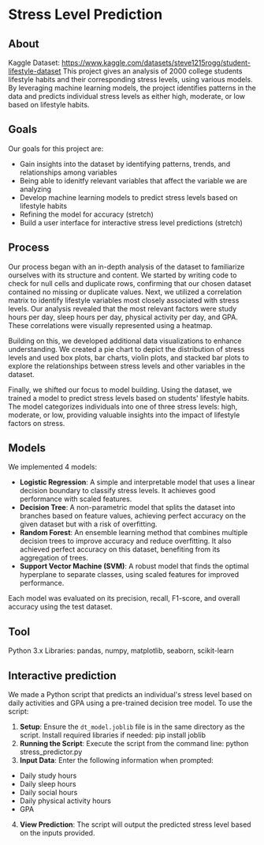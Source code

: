 # Stress Level Prediction

## About 
Kaggle Dataset: https://www.kaggle.com/datasets/steve1215rogg/student-lifestyle-dataset
This project gives an analysis of 2000 college students lifestyle habits and their corresponding stress levels, using various models. By leveraging machine learning models, the project identifies patterns in the data and predicts individual stress levels as either high, moderate, or low based on lifestyle habits.

## Goals 

Our goals for this project are: 
* Gain insights into the dataset by identifying patterns, trends, and relationships among variables
* Being able to idenitfy relevant variables that affect the variable we are analyzing 
* Develop machine learning models to predict stress levels based on lifestyle habits
* Refining the model for accuracy (stretch)
* Build a user interface for interactive stress level predictions (stretch)

## Process

Our process began with an in-depth analysis of the dataset to familiarize ourselves with its structure and content. We started by writing code to check for null cells and duplicate rows, confirming that our chosen dataset contained no missing or duplicate values. Next, we utilized a correlation matrix to identify lifestyle variables most closely associated with stress levels. Our analysis revealed that the most relevant factors were study hours per day, sleep hours per day, physical activity per day, and GPA. These correlations were visually represented using a heatmap.

Building on this, we developed additional data visualizations to enhance understanding. We created a pie chart to depict the distribution of stress levels and used box plots, bar charts, violin plots, and stacked bar plots to explore the relationships between stress levels and other variables in the dataset.

Finally, we shifted our focus to model building. Using the dataset, we trained a model to predict stress levels based on students' lifestyle habits. The model categorizes individuals into one of three stress levels: high, moderate, or low, providing valuable insights into the impact of lifestyle factors on stress.

## Models

We implemented 4 models: 
- **Logistic Regression**: A simple and interpretable model that uses a linear decision boundary to classify stress levels. It achieves good performance with scaled features.
- **Decision Tree**: A non-parametric model that splits the dataset into branches based on feature values, achieving perfect accuracy on the given dataset but with a risk of overfitting.
- **Random Forest**: An ensemble learning method that combines multiple decision trees to improve accuracy and reduce overfitting. It also achieved perfect accuracy on this dataset, benefiting from its aggregation of trees.
- **Support Vector Machine (SVM)**: A robust model that finds the optimal hyperplane to separate classes, using scaled features for improved performance. 

Each model was evaluated on its precision, recall, F1-score, and overall accuracy using the test dataset. 

## Tool 

Python 3.x
Libraries: pandas, numpy, matplotlib, seaborn, scikit-learn

## Interactive prediction

We made a Python script that predicts an individual's stress level based on daily activities and GPA using a pre-trained decision tree model. To use the script:
1. **Setup**: Ensure the `dt_model.joblib` file is in the same directory as the script. Install required libraries if needed: pip install joblib
2. **Running the Script**: Execute the script from the command line: python stress_predictor.py
3. **Input Data**: Enter the following information when prompted:
- Daily study hours
- Daily sleep hours
- Daily social hours
- Daily physical activity hours
- GPA
4. **View Prediction**: The script will output the predicted stress level based on the inputs provided.


